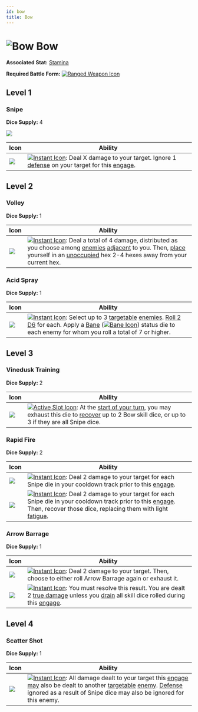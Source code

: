 ```yaml
---
id: bow
title: Bow
---
```


# <img src="/icons/skills/bow/icon.png" alt="Bow" className="icon-svg" /> Bow

**Associated Stat:** [Stamina](/docs/adventurer/stats/stamina)

**Required Battle Form:** [<img src="/icons/ranged-weapon.svg" alt="Ranged Weapon Icon" class="icon-svg" />](/docs/battles/battle-forms/ranged-weapon)

## Level 1

### Snipe

**Dice Supply:** 4

<img src="/icons/skills/bow/snipe-all-results.png" className="skill-icon" />

| Icon                                                             | Ability                                                                                                                                                                                                                                                      |
| ---------------------------------------------------------------- | ------------------------------------------------------------------------------------------------------------------------------------------------------------------------------------------------------------------------------------------------------------ |
| <img src="/icons/skills/bow/snipe.png" className="skill-icon" /> | [<img src="/icons/instant.svg" alt="Instant Icon" className="icon-svg" />](/docs/glossary/instant): Deal X damage to your target. Ignore 1 [defense](/docs/adventurer/stats/defense) on your target for this [engage](/docs/battles/adventurer-turn/engage). |

## Level 2

### Volley

**Dice Supply:** 1

| Icon                                                              | Ability                                                                                                                                                                                                                                                                                                                                                                              |
| ----------------------------------------------------------------- | ------------------------------------------------------------------------------------------------------------------------------------------------------------------------------------------------------------------------------------------------------------------------------------------------------------------------------------------------------------------------------------ |
| <img src="/icons/skills/bow/volley.png" className="skill-icon" /> | [<img src="/icons/instant.svg" alt="Instant Icon" className="icon-svg" />](/docs/glossary/instant): Deal a total of 4 damage, distributed as you choose among [enemies](/docs/glossary/enemy) [adjacent](/docs/glossary/adjacent) to you. Then, [place](/docs/glossary/move-or-place) yourself in an [unoccupied](/docs/glossary/occupied) hex 2-4 hexes away from your current hex. |

### Acid Spray

**Dice Supply:** 1

| Icon                                                                  | Ability                                                                                                                                                                                                                                                                                                                                                                                                                                                      |
| --------------------------------------------------------------------- | ------------------------------------------------------------------------------------------------------------------------------------------------------------------------------------------------------------------------------------------------------------------------------------------------------------------------------------------------------------------------------------------------------------------------------------------------------------ |
| <img src="/icons/skills/bow/acid-spray.png" className="skill-icon" /> | [<img src="/icons/instant.svg" alt="Instant Icon" className="icon-svg" />](/docs/glossary/instant): Select up to 3 [targetable](/docs/glossary/targetable) [enemies](/docs/glossary/enemy). [Roll 2 D6](/docs/glossary/roll-a-d6) for each. Apply a [Bane](/docs/battles/status-effects/bane) ([<img src="/icons/bane.svg" alt="Bane Icon" className="icon-svg" />](/docs/glossary/bane)) status die to each enemy for whom you roll a total of 7 or higher. |

## Level 3

### Vinedusk Training

**Dice Supply:** 2

| Icon                                                                         | Ability                                                                                                                                                                                                                                                                                                         |
| ---------------------------------------------------------------------------- | --------------------------------------------------------------------------------------------------------------------------------------------------------------------------------------------------------------------------------------------------------------------------------------------------------------- |
| <img src="/icons/skills/bow/vinedusk-training.png" className="skill-icon" /> | [<img src="/icons/active-slot.svg" alt="Active Slot Icon" className="icon-svg" />](/docs/glossary/active-slot): At the [start of your turn](/docs/battles/adventurer-turn/index/), you may exhaust this die to [recover](/docs/glossary/recover) up to 2 Bow skill dice, or up to 3 if they are all Snipe dice. |

### Rapid Fire

**Dice Supply:** 2

| Icon                                                                    | Ability                                                                                                                                                                                                                                                                                                                         |
| ----------------------------------------------------------------------- | ------------------------------------------------------------------------------------------------------------------------------------------------------------------------------------------------------------------------------------------------------------------------------------------------------------------------------- |
| <img src="/icons/skills/bow/rapid-fire-1.png" className="skill-icon" /> | [<img src="/icons/instant.svg" alt="Instant Icon" className="icon-svg" />](/docs/glossary/instant): Deal 2 damage to your target for each Snipe die in your cooldown track prior to this [engage](/docs/battles/adventurer-turn/engage).                                                                                        |
| <img src="/icons/skills/bow/rapid-fire-2.png" className="skill-icon" /> | [<img src="/icons/instant.svg" alt="Instant Icon" className="icon-svg" />](/docs/glossary/instant): Deal 2 damage to your target for each Snipe die in your cooldown track prior to this [engage](/docs/battles/adventurer-turn/engage). Then, recover those dice, replacing them with light [fatigue](/docs/glossary/fatigue). |

### Arrow Barrage

**Dice Supply:** 1

| Icon                                                                       | Ability                                                                                                                                                                                                                                                                                                                  |
| -------------------------------------------------------------------------- | ------------------------------------------------------------------------------------------------------------------------------------------------------------------------------------------------------------------------------------------------------------------------------------------------------------------------ |
| <img src="/icons/skills/bow/arrow-barrage-1.png" className="skill-icon" /> | [<img src="/icons/instant.svg" alt="Instant Icon" className="icon-svg" />](/docs/glossary/instant): Deal 2 damage to your target. Then, choose to either roll Arrow Barrage again or exhaust it.                                                                                                                         |
| <img src="/icons/skills/bow/arrow-barrage-2.png" className="skill-icon" /> | [<img src="/icons/instant.svg" alt="Instant Icon" className="icon-svg" />](/docs/glossary/instant): You must resolve this result. You are dealt 2 [true damage](/docs/glossary/true-damage) unless you [drain](/docs/glossary/drained) all skill dice rolled during this [engage](/docs/battles/adventurer-turn/engage). |

## Level 4

### Scatter Shot

**Dice Supply:** 1

| Icon                                                                    | Ability                                                                                                                                                                                                                                                                                                                                                                                                                           |
| ----------------------------------------------------------------------- | --------------------------------------------------------------------------------------------------------------------------------------------------------------------------------------------------------------------------------------------------------------------------------------------------------------------------------------------------------------------------------------------------------------------------------- |
| <img src="/icons/skills/bow/scatter-shot.png" className="skill-icon" /> | [<img src="/icons/instant.svg" alt="Instant Icon" className="icon-svg" />](/docs/glossary/instant): All damage dealt to your target this [engage](/docs/battles/adventurer-turn/engage) [may](/docs/glossary/may) also be dealt to another [targetable](/docs/glossary/targetable) [enemy](/docs/glossary/enemy). [Defense](/docs/adventurer/stats/defense) ignored as a result of Snipe dice may also be ignored for this enemy. |
